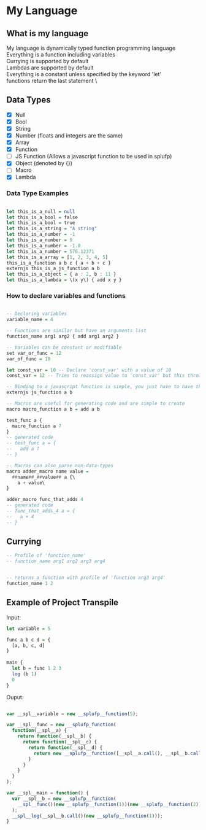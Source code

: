 # My Language
## What is my language

My language is dynamically typed function programming language \
Everything is a function including variables \
Currying is supported by default \
Lambdas are supported by default \
Everything is a constant unless specified by the keyword 'let'\
functions return the last statement \

## Data Types
- [x] Null
- [x] Bool
- [x] String
- [x] Number (floats and integers are the same)
- [x] Array
- [x] Function
- [ ] JS Function (Allows a javascript function to be used in splufp)
- [x] Object (denoted by {})
- [ ] Macro
- [x] Lambda

### Data Type Examples

```haskell

let this_is_a_null = null
let this_is_a_bool = false
let this_is_a_bool = true
let this_is_a_string = "A string"
let this_is_a_number = -1
let this_is_a_number = 9
let this_is_a_number = -1.0
let this_is_a_number = 576.12371
let this_is_a_array = [1, 2, 3, 4, 5]
this_is_a_function a b c { a + b + c }
externjs this_is_a_js_function a b
let this_is_a_object = { a : 2, b : 11 }
let this_is_a_lambda = \(x y\) { add x y }
```

### How to declare variables and functions

``` haskell

-- Declaring variables
variable_name = 4

-- Functions are similar but have an arguments list
function_name arg1 arg2 { add arg1 arg2 }

-- Variables can be constant or modifiable
set var_or_func = 12
var_of_func = 10

let const_var = 10 -- Declare 'const_var' with a value of 10 
const_var = 12 -- Tries to reassign value to 'const_var' but this throws a runtime error

-- Binding to a javascript function is simple, you just have to have the same function profile
externjs js_function a b

-- Macros are useful for generating code and are simple to create
macro macro_function a b = add a b

test_func a {
  macro_function a 7
}
-- generated code
-- test_func a = {
--   add a 7
-- }

-- Macros can also parse non-data-types
macro adder_macro name value =
  ##name##_##value## a {\
    a + value\
}

adder_macro func_that_adds 4
-- generated code
-- func_that_adds_4 a = {
--   a + 4
-- }
```

## Currying

```haskell
-- Profile of 'function_name'
-- function_name arg1 arg2 arg3 arg4


-- returns a function with profile of 'function arg3 arg4'
function_name 1 2
```

## Example of Project Transpile

Input:

```haskell
let variable = 5

func a b c d = {
  [a, b, c, d]
}
  
main {
  let b = func 1 2 3
  log (b 1)
  0
}
```

Ouput: 

```javascript

var __spl__variable = new __splufp__function(5);

var __spl__func = new __splufp_function(
  function(__spl__a) {
    return function(__spl__b) {
      return function(__spl__c) {
        return function(__spl__d) {
          return new __splufp__function([__spl__a.call(), __spl__b.call(), __spl__c.call(), __spl__d.call()];
        }
      }
    }
  }
);

var __spl__main = function() {
  var __spl__b = new __splufp__function(
    __spl__func()(new __splufp__function(1))(new __splufp__function(2))(new __splufp__function(3));
  );
  __spl__log(__spl__b.call()(new __splufp__function(1)));
}

```
